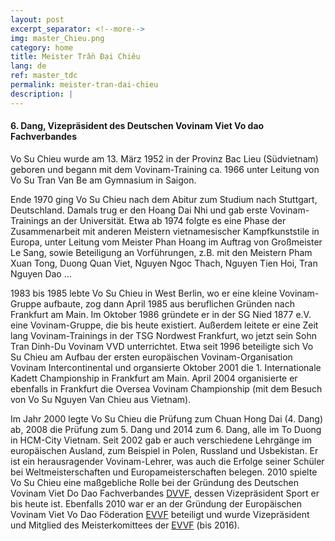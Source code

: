 ```yaml
---
layout: post
excerpt_separator: <!--more-->
img: master_Chieu.png
category: home
title: Meister Trần Đại Chiêu
lang: de
ref: master_tdc
permalink: meister-tran-dai-chieu
description: |
---
```


#### 6. Dang, Vizepräsident des Deutschen Vovinam Viet Vo dao Fachverbandes

Vo Su Chieu wurde am 13. März 1952 in der Provinz Bac Lieu (Südvietnam) geboren und begann mit dem Vovinam-Training ca. 1966 unter Leitung von Vo Su Tran Van Be am Gymnasium in Saigon.

Ende 1970 ging Vo Su Chieu nach dem Abitur zum Studium nach Stuttgart, Deutschland. Damals trug er den Hoang Dai Nhi und gab erste Vovinam-Trainings an der Universität. Etwa ab 1974 folgte es eine Phase der Zusammenarbeit mit anderen Meistern vietnamesischer Kampfkunststile in Europa, unter Leitung vom Meister Phan Hoang im Auftrag von Großmeister Le Sang, sowie Beteiligung an Vorführungen, z.B. mit den Meistern Pham Xuan Tong, Duong Quan Viet, Nguyen Ngoc Thach, Nguyen Tien Hoi, Tran Nguyen Dao ...

<!--more-->

1983 bis 1985 lebte Vo Su Chieu in West Berlin, wo er eine kleine Vovinam-Gruppe aufbaute, zog dann April  1985 aus beruflichen Gründen nach Frankfurt  am Main. Im Oktober 1986 gründete er in der SG Nied 1877 e.V. eine Vovinam-Gruppe, die bis heute existiert. Außerdem leitete er eine Zeit lang Vovinam-Trainings in der TSG Nordwest Frankfurt, wo jetzt sein Sohn Tran Dinh-Du Vovinam VVD unterrichtet.
Etwa seit 1996 beteiligte sich Vo Su Chieu am Aufbau der ersten  europäischen Vovinam-Organisation Vovinam Intercontinental und organsierte Oktober 2001 die 1. Internationale Kadett Championship in Frankfurt am Main. April 2004 organisierte er ebenfalls in Frankfurt die Oversea Vovinam Championship (mit dem Besuch von Vo Su Nguyen Van Chieu aus Vietnam).

Im Jahr 2000 legte Vo Su Chieu die Prüfung zum Chuan Hong Dai (4. Dang) ab, 2008 die Prüfung zum 5. Dang und 2014 zum 6. Dang, alle im To Duong in HCM-City Vietnam.
Seit 2002 gab er auch verschiedene Lehrgänge im europäischen Ausland, zum Beispiel in Polen, Russland und Usbekistan. Er ist ein herausragender Vovinam-Lehrer, was auch die Erfolge seiner Schüler bei Weltmeisterschaften und Europameisterschaften belegen.
2010 spielte Vo Su Chieu eine maßgebliche Rolle bei der Gründung des Deutschen Vovinam Viet Do Dao Fachverbandes [DVVF](http://www.vovinam-in-dvvf.eu/), dessen Vizepräsident Sport er bis heute ist. Ebenfalls 2010 war er an der Gründung der Europäischen Vovinam Viet Vo Dao Föderation [EVVF](http://www.vovinam-evvf.eu/) beteiligt und wurde Vizepräsident und Mitglied des Meisterkomittees der [EVVF](http://www.vovinam-evvf.eu/evvf-2/leadership/) (bis 2016).

